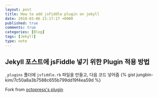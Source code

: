```yaml
---
layout: post
title: How to add jsFiddle plugin on jekyll
date: 2018-03-06 21:17:17 +0900
published: true
comments: true
categories: [Blog]
tags: [Jekyll]
type: note
---
```


## Jekyll 포스트에 jsFiddle 넣기 위한 Plugin 적용 방법

`_plugins` 폴더에 `jsfiddle.rb` 파일을 만들고, 다음 코드 넣어줌
{% gist jungbin-kim/7c50a8a3b7588c655b799dd19f4ea59d %}

Fork from [octopress's plugin](https://github.com/imathis/octopress/blob/master/plugins/jsfiddle.rb)
